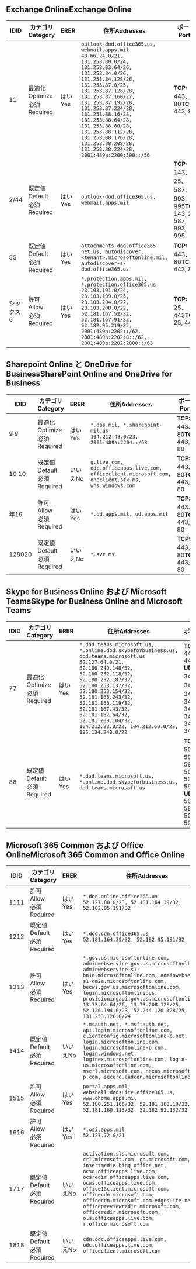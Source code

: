 <!--THIS FILE IS AUTOMATICALLY GENERATED. MANUAL CHANGES WILL BE OVERWRITTEN.-->
<!--Please contact the Office 365 Endpoints team with any questions.-->
<!--USGovDoD endpoints version 2019042900-->
<!--File generated 2019-04-29 11:00:11.5767-->

## <a name="exchange-online"></a><span data-ttu-id="766de-101">Exchange Online</span><span class="sxs-lookup"><span data-stu-id="766de-101">Exchange Online</span></span>

<span data-ttu-id="766de-102">ID</span><span class="sxs-lookup"><span data-stu-id="766de-102">ID</span></span> | <span data-ttu-id="766de-103">カテゴリ</span><span class="sxs-lookup"><span data-stu-id="766de-103">Category</span></span> | <span data-ttu-id="766de-104">ER</span><span class="sxs-lookup"><span data-stu-id="766de-104">ER</span></span> | <span data-ttu-id="766de-105">住所</span><span class="sxs-lookup"><span data-stu-id="766de-105">Addresses</span></span> | <span data-ttu-id="766de-106">ポート</span><span class="sxs-lookup"><span data-stu-id="766de-106">Ports</span></span>
-- | -------------------- | --- | ---------------------------------------------------------------------------------------------------------------------------------------------------------------------------------------------------------------------------------------------------------------------------------------------------------------------------------------------------------------------------------------------- | -------------------------------
<span data-ttu-id="766de-107">1</span><span class="sxs-lookup"><span data-stu-id="766de-107">1</span></span> | <span data-ttu-id="766de-108">最適化</span><span class="sxs-lookup"><span data-stu-id="766de-108">Optimize</span></span><BR><span data-ttu-id="766de-109">必須</span><span class="sxs-lookup"><span data-stu-id="766de-109">Required</span></span> | <span data-ttu-id="766de-110">はい</span><span class="sxs-lookup"><span data-stu-id="766de-110">Yes</span></span> | `outlook-dod.office365.us, webmail.apps.mil`<BR>`40.66.24.0/21, 131.253.80.0/24, 131.253.83.64/26, 131.253.84.0/26, 131.253.84.128/26, 131.253.87.0/25, 131.253.87.128/28, 131.253.87.160/27, 131.253.87.192/28, 131.253.87.224/28, 131.253.88.16/28, 131.253.88.64/28, 131.253.88.80/28, 131.253.88.112/28, 131.253.88.176/28, 131.253.88.208/28, 131.253.88.224/28, 2001:489a:2200:500::/56` | <span data-ttu-id="766de-111">**TCP:** 443、80</span><span class="sxs-lookup"><span data-stu-id="766de-111">**TCP:** 443, 80</span></span>
<span data-ttu-id="766de-112">2/4</span><span class="sxs-lookup"><span data-stu-id="766de-112">4</span></span> | <span data-ttu-id="766de-113">既定値</span><span class="sxs-lookup"><span data-stu-id="766de-113">Default</span></span><BR><span data-ttu-id="766de-114">必須</span><span class="sxs-lookup"><span data-stu-id="766de-114">Required</span></span> | <span data-ttu-id="766de-115">はい</span><span class="sxs-lookup"><span data-stu-id="766de-115">Yes</span></span> | `outlook-dod.office365.us, webmail.apps.mil` | <span data-ttu-id="766de-116">**TCP:** 143、25、587、993、995</span><span class="sxs-lookup"><span data-stu-id="766de-116">**TCP:** 143, 25, 587, 993, 995</span></span>
<span data-ttu-id="766de-117">5</span><span class="sxs-lookup"><span data-stu-id="766de-117">5</span></span> | <span data-ttu-id="766de-118">既定値</span><span class="sxs-lookup"><span data-stu-id="766de-118">Default</span></span><BR><span data-ttu-id="766de-119">必須</span><span class="sxs-lookup"><span data-stu-id="766de-119">Required</span></span> | <span data-ttu-id="766de-120">はい</span><span class="sxs-lookup"><span data-stu-id="766de-120">Yes</span></span> | `attachments-dod.office365-net.us, autodiscover.<tenant>.microsoftonline.mil, autodiscover-s-dod.office365.us` | <span data-ttu-id="766de-121">**TCP:** 443、80</span><span class="sxs-lookup"><span data-stu-id="766de-121">**TCP:** 443, 80</span></span>
<span data-ttu-id="766de-122">シックス</span><span class="sxs-lookup"><span data-stu-id="766de-122">6</span></span> | <span data-ttu-id="766de-123">許可</span><span class="sxs-lookup"><span data-stu-id="766de-123">Allow</span></span><BR><span data-ttu-id="766de-124">必須</span><span class="sxs-lookup"><span data-stu-id="766de-124">Required</span></span> | <span data-ttu-id="766de-125">はい</span><span class="sxs-lookup"><span data-stu-id="766de-125">Yes</span></span> | `*.protection.apps.mil, *.protection.office365.us`<BR>`23.103.191.0/24, 23.103.199.0/25, 23.103.204.0/22, 23.103.208.0/22, 52.181.167.52/32, 52.181.167.91/32, 52.182.95.219/32, 2001:489a:2202::/62, 2001:489a:2202:8::/62, 2001:489a:2202:2000::/63` | <span data-ttu-id="766de-126">**TCP:** 25、443</span><span class="sxs-lookup"><span data-stu-id="766de-126">**TCP:** 25, 443</span></span>

## <a name="sharepoint-online-and-onedrive-for-business"></a><span data-ttu-id="766de-127">Sharepoint Online と OneDrive for Business</span><span class="sxs-lookup"><span data-stu-id="766de-127">SharePoint Online and OneDrive for Business</span></span>

<span data-ttu-id="766de-128">ID</span><span class="sxs-lookup"><span data-stu-id="766de-128">ID</span></span> | <span data-ttu-id="766de-129">カテゴリ</span><span class="sxs-lookup"><span data-stu-id="766de-129">Category</span></span> | <span data-ttu-id="766de-130">ER</span><span class="sxs-lookup"><span data-stu-id="766de-130">ER</span></span> | <span data-ttu-id="766de-131">住所</span><span class="sxs-lookup"><span data-stu-id="766de-131">Addresses</span></span> | <span data-ttu-id="766de-132">ポート</span><span class="sxs-lookup"><span data-stu-id="766de-132">Ports</span></span>
-- | -------------------- | --- | ---------------------------------------------------------------------------------------------------- | ----------------
<span data-ttu-id="766de-133">9 </span><span class="sxs-lookup"><span data-stu-id="766de-133">9</span></span> | <span data-ttu-id="766de-134">最適化</span><span class="sxs-lookup"><span data-stu-id="766de-134">Optimize</span></span><BR><span data-ttu-id="766de-135">必須</span><span class="sxs-lookup"><span data-stu-id="766de-135">Required</span></span> | <span data-ttu-id="766de-136">はい</span><span class="sxs-lookup"><span data-stu-id="766de-136">Yes</span></span> | `*.dps.mil, *.sharepoint-mil.us`<BR>`104.212.48.0/23, 2001:489a:2204::/63` | <span data-ttu-id="766de-137">**TCP:** 443、80</span><span class="sxs-lookup"><span data-stu-id="766de-137">**TCP:** 443, 80</span></span>
<span data-ttu-id="766de-138">10 </span><span class="sxs-lookup"><span data-stu-id="766de-138">10</span></span> | <span data-ttu-id="766de-139">既定値</span><span class="sxs-lookup"><span data-stu-id="766de-139">Default</span></span><BR><span data-ttu-id="766de-140">必須</span><span class="sxs-lookup"><span data-stu-id="766de-140">Required</span></span> | <span data-ttu-id="766de-141">いいえ</span><span class="sxs-lookup"><span data-stu-id="766de-141">No</span></span> | `g.live.com, odc.officeapps.live.com, officeclient.microsoft.com, oneclient.sfx.ms, wns.windows.com` | <span data-ttu-id="766de-142">**TCP:** 443、80</span><span class="sxs-lookup"><span data-stu-id="766de-142">**TCP:** 443, 80</span></span>
<span data-ttu-id="766de-143">年</span><span class="sxs-lookup"><span data-stu-id="766de-143">19</span></span> | <span data-ttu-id="766de-144">許可</span><span class="sxs-lookup"><span data-stu-id="766de-144">Allow</span></span><BR><span data-ttu-id="766de-145">必須</span><span class="sxs-lookup"><span data-stu-id="766de-145">Required</span></span> | <span data-ttu-id="766de-146">はい</span><span class="sxs-lookup"><span data-stu-id="766de-146">Yes</span></span> | `*.od.apps.mil, od.apps.mil` | <span data-ttu-id="766de-147">**TCP:** 443、80</span><span class="sxs-lookup"><span data-stu-id="766de-147">**TCP:** 443, 80</span></span>
<span data-ttu-id="766de-148">1280</span><span class="sxs-lookup"><span data-stu-id="766de-148">20</span></span> | <span data-ttu-id="766de-149">既定値</span><span class="sxs-lookup"><span data-stu-id="766de-149">Default</span></span><BR><span data-ttu-id="766de-150">必須</span><span class="sxs-lookup"><span data-stu-id="766de-150">Required</span></span> | <span data-ttu-id="766de-151">いいえ</span><span class="sxs-lookup"><span data-stu-id="766de-151">No</span></span> | `*.svc.ms` | <span data-ttu-id="766de-152">**TCP:** 443、80</span><span class="sxs-lookup"><span data-stu-id="766de-152">**TCP:** 443, 80</span></span>

## <a name="skype-for-business-online-and-microsoft-teams"></a><span data-ttu-id="766de-153">Skype for Business Online および Microsoft Teams</span><span class="sxs-lookup"><span data-stu-id="766de-153">Skype for Business Online and Microsoft Teams</span></span>

<span data-ttu-id="766de-154">ID</span><span class="sxs-lookup"><span data-stu-id="766de-154">ID</span></span> | <span data-ttu-id="766de-155">カテゴリ</span><span class="sxs-lookup"><span data-stu-id="766de-155">Category</span></span> | <span data-ttu-id="766de-156">ER</span><span class="sxs-lookup"><span data-stu-id="766de-156">ER</span></span> | <span data-ttu-id="766de-157">住所</span><span class="sxs-lookup"><span data-stu-id="766de-157">Addresses</span></span> | <span data-ttu-id="766de-158">ポート</span><span class="sxs-lookup"><span data-stu-id="766de-158">Ports</span></span>
-- | -------------------- | --- | -------------------------------------------------------------------------------------------------------------------------------------------------------------------------------------------------------------------------------------------------------------------------------------------------------------------------------------------------------- | --------------------------------------------------
<span data-ttu-id="766de-159">7</span><span class="sxs-lookup"><span data-stu-id="766de-159">7</span></span> | <span data-ttu-id="766de-160">最適化</span><span class="sxs-lookup"><span data-stu-id="766de-160">Optimize</span></span><BR><span data-ttu-id="766de-161">必須</span><span class="sxs-lookup"><span data-stu-id="766de-161">Required</span></span> | <span data-ttu-id="766de-162">はい</span><span class="sxs-lookup"><span data-stu-id="766de-162">Yes</span></span> | `*.dod.teams.microsoft.us, *.online.dod.skypeforbusiness.us, dod.teams.microsoft.us`<BR>`52.127.64.0/21, 52.180.249.148/32, 52.180.252.118/32, 52.180.252.187/32, 52.180.253.137/32, 52.180.253.154/32, 52.181.165.243/32, 52.181.166.119/32, 52.181.167.43/32, 52.181.167.64/32, 52.181.200.104/32, 104.212.32.0/22, 104.212.60.0/23, 195.134.240.0/22` | <span data-ttu-id="766de-163">**TCP:** 443</span><span class="sxs-lookup"><span data-stu-id="766de-163">**TCP:** 443</span></span><BR><span data-ttu-id="766de-164">**UDP:** 3478、3479、3480、3481</span><span class="sxs-lookup"><span data-stu-id="766de-164">**UDP:** 3478, 3479, 3480, 3481</span></span>
<span data-ttu-id="766de-165">8</span><span class="sxs-lookup"><span data-stu-id="766de-165">8</span></span> | <span data-ttu-id="766de-166">既定値</span><span class="sxs-lookup"><span data-stu-id="766de-166">Default</span></span><BR><span data-ttu-id="766de-167">必須</span><span class="sxs-lookup"><span data-stu-id="766de-167">Required</span></span> | <span data-ttu-id="766de-168">はい</span><span class="sxs-lookup"><span data-stu-id="766de-168">Yes</span></span> | `*.dod.teams.microsoft.us, *.online.dod.skypeforbusiness.us, dod.teams.microsoft.us` | <span data-ttu-id="766de-169">**TCP:** 5061、50000-59999</span><span class="sxs-lookup"><span data-stu-id="766de-169">**TCP:** 5061, 50000-59999</span></span><BR><span data-ttu-id="766de-170">**UDP:** 50000-59999</span><span class="sxs-lookup"><span data-stu-id="766de-170">**UDP:** 50000-59999</span></span>

## <a name="microsoft-365-common-and-office-online"></a><span data-ttu-id="766de-171">Microsoft 365 Common および Office Online</span><span class="sxs-lookup"><span data-stu-id="766de-171">Microsoft 365 Common and Office Online</span></span>

<span data-ttu-id="766de-172">ID</span><span class="sxs-lookup"><span data-stu-id="766de-172">ID</span></span> | <span data-ttu-id="766de-173">カテゴリ</span><span class="sxs-lookup"><span data-stu-id="766de-173">Category</span></span> | <span data-ttu-id="766de-174">ER</span><span class="sxs-lookup"><span data-stu-id="766de-174">ER</span></span> | <span data-ttu-id="766de-175">住所</span><span class="sxs-lookup"><span data-stu-id="766de-175">Addresses</span></span> | <span data-ttu-id="766de-176">ポート</span><span class="sxs-lookup"><span data-stu-id="766de-176">Ports</span></span>
-- | ------------------- | --- | ---------------------------------------------------------------------------------------------------------------------------------------------------------------------------------------------------------------------------------------------------------------------------------------------------------------------------------------------------------------------------------------------- | ----------------
<span data-ttu-id="766de-177">11</span><span class="sxs-lookup"><span data-stu-id="766de-177">11</span></span> | <span data-ttu-id="766de-178">許可</span><span class="sxs-lookup"><span data-stu-id="766de-178">Allow</span></span><BR><span data-ttu-id="766de-179">必須</span><span class="sxs-lookup"><span data-stu-id="766de-179">Required</span></span> | <span data-ttu-id="766de-180">はい</span><span class="sxs-lookup"><span data-stu-id="766de-180">Yes</span></span> | `*.dod.online.office365.us`<BR>`52.127.80.0/23, 52.181.164.39/32, 52.182.95.191/32` | <span data-ttu-id="766de-181">**TCP:** 443</span><span class="sxs-lookup"><span data-stu-id="766de-181">**TCP:** 443</span></span>
<span data-ttu-id="766de-182">12</span><span class="sxs-lookup"><span data-stu-id="766de-182">12</span></span> | <span data-ttu-id="766de-183">既定値</span><span class="sxs-lookup"><span data-stu-id="766de-183">Default</span></span><BR><span data-ttu-id="766de-184">必須</span><span class="sxs-lookup"><span data-stu-id="766de-184">Required</span></span> | <span data-ttu-id="766de-185">はい</span><span class="sxs-lookup"><span data-stu-id="766de-185">Yes</span></span> | `*.dod.cdn.office365.us`<BR>`52.181.164.39/32, 52.182.95.191/32` | <span data-ttu-id="766de-186">**TCP:** 443</span><span class="sxs-lookup"><span data-stu-id="766de-186">**TCP:** 443</span></span>
<span data-ttu-id="766de-187">13</span><span class="sxs-lookup"><span data-stu-id="766de-187">13</span></span> | <span data-ttu-id="766de-188">許可</span><span class="sxs-lookup"><span data-stu-id="766de-188">Allow</span></span><BR><span data-ttu-id="766de-189">必須</span><span class="sxs-lookup"><span data-stu-id="766de-189">Required</span></span> | <span data-ttu-id="766de-190">はい</span><span class="sxs-lookup"><span data-stu-id="766de-190">Yes</span></span> | `*.gov.us.microsoftonline.com, adminwebservice.gov.us.microsoftonline.com, adminwebservice-s1-bn1a.microsoftonline.com, adminwebservice-s1-dm2a.microsoftonline.com, becws.gov.us.microsoftonline.com, login.microsoftonline.us, provisioningapi.gov.us.microsoftonline.com`<BR>`13.73.64.64/26, 13.73.208.128/25, 52.126.194.0/23, 52.244.120.128/25, 131.253.120.0/24` | <span data-ttu-id="766de-191">**TCP:** 443</span><span class="sxs-lookup"><span data-stu-id="766de-191">**TCP:** 443</span></span>
<span data-ttu-id="766de-192">14</span><span class="sxs-lookup"><span data-stu-id="766de-192">14</span></span> | <span data-ttu-id="766de-193">既定値</span><span class="sxs-lookup"><span data-stu-id="766de-193">Default</span></span><BR><span data-ttu-id="766de-194">必須</span><span class="sxs-lookup"><span data-stu-id="766de-194">Required</span></span> | <span data-ttu-id="766de-195">いいえ</span><span class="sxs-lookup"><span data-stu-id="766de-195">No</span></span> | `*.msauth.net, *.msftauth.net, api.login.microsoftonline.com, clientconfig.microsoftonline-p.net, login.microsoftonline.com, login.microsoftonline-p.com, login.windows.net, loginex.microsoftonline.com, login-us.microsoftonline.com, mscrl.microsoft.com, nexus.microsoftonline-p.com, secure.aadcdn.microsoftonline-p.com` | <span data-ttu-id="766de-196">**TCP:** 443</span><span class="sxs-lookup"><span data-stu-id="766de-196">**TCP:** 443</span></span>
<span data-ttu-id="766de-197">15</span><span class="sxs-lookup"><span data-stu-id="766de-197">15</span></span> | <span data-ttu-id="766de-198">許可</span><span class="sxs-lookup"><span data-stu-id="766de-198">Allow</span></span><BR><span data-ttu-id="766de-199">必須</span><span class="sxs-lookup"><span data-stu-id="766de-199">Required</span></span> | <span data-ttu-id="766de-200">はい</span><span class="sxs-lookup"><span data-stu-id="766de-200">Yes</span></span> | `portal.apps.mil, webshell.dodsuite.office365.us, www.ohome.apps.mil`<BR>`52.180.251.166/32, 52.181.160.19/32, 52.181.160.113/32, 52.182.92.132/32` | <span data-ttu-id="766de-201">**TCP:** 443</span><span class="sxs-lookup"><span data-stu-id="766de-201">**TCP:** 443</span></span>
<span data-ttu-id="766de-202">16</span><span class="sxs-lookup"><span data-stu-id="766de-202">16</span></span> | <span data-ttu-id="766de-203">許可</span><span class="sxs-lookup"><span data-stu-id="766de-203">Allow</span></span><BR><span data-ttu-id="766de-204">必須</span><span class="sxs-lookup"><span data-stu-id="766de-204">Required</span></span> | <span data-ttu-id="766de-205">はい</span><span class="sxs-lookup"><span data-stu-id="766de-205">Yes</span></span> | `*.osi.apps.mil`<BR>`52.127.72.0/21` | <span data-ttu-id="766de-206">**TCP:** 443</span><span class="sxs-lookup"><span data-stu-id="766de-206">**TCP:** 443</span></span>
<span data-ttu-id="766de-207">17</span><span class="sxs-lookup"><span data-stu-id="766de-207">17</span></span> | <span data-ttu-id="766de-208">既定値</span><span class="sxs-lookup"><span data-stu-id="766de-208">Default</span></span><BR><span data-ttu-id="766de-209">必須</span><span class="sxs-lookup"><span data-stu-id="766de-209">Required</span></span> | <span data-ttu-id="766de-210">いいえ</span><span class="sxs-lookup"><span data-stu-id="766de-210">No</span></span> | `activation.sls.microsoft.com, crl.microsoft.com, go.microsoft.com, insertmedia.bing.office.net, ocsa.officeapps.live.com, ocsredir.officeapps.live.com, ocws.officeapps.live.com, office15client.microsoft.com, officecdn.microsoft.com, officecdn.microsoft.com.edgesuite.net, officepreviewredir.microsoft.com, officeredir.microsoft.com, ols.officeapps.live.com, r.office.microsoft.com` | <span data-ttu-id="766de-211">**TCP:** 443、80</span><span class="sxs-lookup"><span data-stu-id="766de-211">**TCP:** 443, 80</span></span>
<span data-ttu-id="766de-212">18</span><span class="sxs-lookup"><span data-stu-id="766de-212">18</span></span> | <span data-ttu-id="766de-213">既定値</span><span class="sxs-lookup"><span data-stu-id="766de-213">Default</span></span><BR><span data-ttu-id="766de-214">必須</span><span class="sxs-lookup"><span data-stu-id="766de-214">Required</span></span> | <span data-ttu-id="766de-215">いいえ</span><span class="sxs-lookup"><span data-stu-id="766de-215">No</span></span> | `cdn.odc.officeapps.live.com, odc.officeapps.live.com, officeclient.microsoft.com` | <span data-ttu-id="766de-216">**TCP:** 443、80</span><span class="sxs-lookup"><span data-stu-id="766de-216">**TCP:** 443, 80</span></span>
